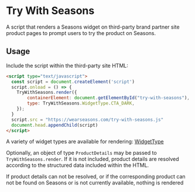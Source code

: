 # Try With Seasons

A script that renders a Seasons widget on third-party brand partner site product pages to prompt users to try the product on Seasons.

## Usage

Include the script within the third-party site HTML:

```html 
<script type="text/javascript">
  const script = document.createElement('script')
  script.onload = () => {
    TryWithSeasons.render({
        containerElement: document.getElementById("try-with-seasons"),
        type: TryWithSeasons.WidgetType.CTA_DARK,
    });
  }
  script.src = "https://wearseasons.com/try-with-seasons.js"
  document.head.appendChild(script)
</script>
```

A variety of widget types are available for rendering: [WidgetType](./types.ts)

Optionally, an object of type `ProductDetails` may be passed to `TryWithSeasons.render`. If it is not included, product details are resolved according to the structured data included within the HTML.

If product details can not be resolved, or if the corresponding product can not be found on Seasons or is not currently available, nothing is rendered

